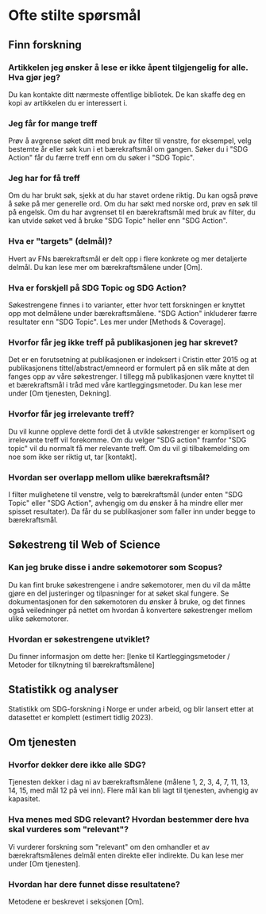 # Ofte stilte spørsmål


## Finn forskning

### Artikkelen jeg ønsker å lese er ikke åpent tilgjengelig for alle. Hva gjør jeg?
Du kan kontakte ditt nærmeste offentlige bibliotek. De kan skaffe deg en kopi av artikkelen du er interessert i.

### Jeg får for mange treff
Prøv å avgrense søket ditt med bruk av filter til venstre, for eksempel, velg bestemte år eller søk kun i et bærekraftsmål om gangen. Søker du i "SDG Action" får du færre treff enn om du søker i "SDG Topic". 

### Jeg har for få treff
Om du har brukt søk, sjekk at du har stavet ordene riktig. Du kan også prøve å søke på mer generelle ord. Om du har søkt med norske ord, prøv en søk til på engelsk. Om du har avgrenset til en bærekraftsmål med bruk av filter, du kan utvide søket ved å bruke "SDG Topic" heller enn "SDG Action".

### Hva er "targets" (delmål)?
Hvert av FNs bærekraftsmål er delt opp i flere konkrete og mer detaljerte delmål. Du kan lese mer om bærekraftsmålene under [Om]. 

### Hva er forskjell på SDG Topic og SDG Action?
Søkestrengene finnes i to varianter, etter hvor tett forskningen er knyttet opp mot delmålene under bærekraftsmålene. "SDG Action" inkluderer færre resultater enn "SDG Topic". Les mer under [Methods & Coverage].

### Hvorfor får jeg ikke treff på publikasjonen jeg har skrevet?
Det er en forutsetning at publikasjonen er indeksert i Cristin etter 2015 og at publikasjonens tittel/abstract/emneord er formulert på en slik måte at den fanges opp av våre søkestrenger. I tillegg må publikasjonen være knyttet til et bærekraftsmål i tråd med våre kartleggingsmetoder. Du kan lese mer under [Om tjenesten, Dekning].

### Hvorfor får jeg irrelevante treff?
Du vil kunne oppleve dette fordi det å utvikle søkestrenger er komplisert og irrelevante treff vil forekomme. Om du velger "SDG action" framfor "SDG topic" vil du normalt få mer relevante treff. Om du vil gi tilbakemelding om noe som ikke ser riktig ut, tar [kontakt].

### Hvordan ser overlapp mellom ulike bærekraftsmål?
I filter mulighetene til venstre, velg to bærekraftsmål (under enten "SDG Topic" eller "SDG Action", avhengig om du ønsker å ha mindre eller mer spisset resultater). Da får du se publikasjoner som faller inn under begge to bærekraftsmål. 


## Søkestreng til Web of Science

### Kan jeg bruke disse i andre søkemotorer som Scopus?
Du kan fint bruke søkestrengene i andre søkemotorer, men du vil da måtte gjøre en del justeringer og tilpasninger for at søket skal fungere. Se dokumentasjonen for den søkemotoren du ønsker å bruke, og det finnes også veiledninger på nettet om hvordan å konvertere søkestrenger mellom ulike søkemotorer.

### Hvordan er søkestrengene utviklet?
Du finner informasjon om dette her: [lenke til Kartleggingsmetoder / Metoder for tilknytning til bærekraftsmålene] 


## Statistikk og analyser

Statistikk om SDG-forskning i Norge er under arbeid, og blir lansert etter at datasettet er komplett (estimert tidlig 2023). 


## Om tjenesten

### Hvorfor dekker dere ikke alle SDG?
Tjenesten dekker i dag ni av bærekraftsmålene (målene 1, 2, 3, 4, 7, 11, 13, 14, 15, med mål 12 på vei inn). Flere mål kan bli lagt til tjenesten, avhengig av kapasitet.

### Hva menes med SDG relevant? Hvordan bestemmer dere hva skal vurderes som "relevant"?
Vi vurderer forskning som "relevant" om den omhandler et av bærekraftsmålenes delmål enten direkte eller indirekte. Du kan lese mer under [Om tjenesten].

### Hvordan har dere funnet disse resultatene?
Metodene er beskrevet i seksjonen [Om].
